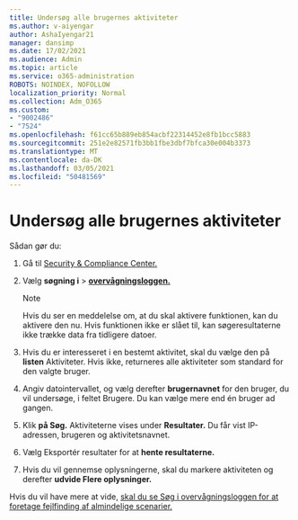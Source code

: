 ```yaml
---
title: Undersøg alle brugernes aktiviteter
ms.author: v-aiyengar
author: AshaIyengar21
manager: dansimp
ms.date: 17/02/2021
ms.audience: Admin
ms.topic: article
ms.service: o365-administration
ROBOTS: NOINDEX, NOFOLLOW
localization_priority: Normal
ms.collection: Adm_O365
ms.custom:
- "9002486"
- "7524"
ms.openlocfilehash: f61cc65b889eb854acbf22314452e8fb1bcc5883
ms.sourcegitcommit: 251e2e82571fb3bb1fbe3dbf7bfca30e004b3373
ms.translationtype: MT
ms.contentlocale: da-DK
ms.lasthandoff: 03/05/2021
ms.locfileid: "50481569"
---
```

# <a name="investigate-all-the-users-activities"></a>Undersøg alle brugernes aktiviteter

Sådan gør du:

1. Gå til [Security & Compliance Center.](https://go.microsoft.com/fwlink/p/?linkid=2077143)
1. Vælg **søgning i**  >  **[overvågningsloggen.](https://go.microsoft.com/fwlink/?linkid=2103759)**
    > [!NOTE]
    > Hvis du ser en meddelelse om, at du skal aktivere funktionen, kan du aktivere den nu. Hvis funktionen ikke er slået til, kan søgeresultaterne ikke trække data fra tidligere datoer.

1. Hvis du er interesseret i en bestemt aktivitet, skal du vælge den på **listen** Aktiviteter. Hvis ikke, returneres alle aktiviteter som standard for den valgte bruger.
1. Angiv datointervallet, og vælg derefter **brugernavnet** for den bruger, du vil undersøge, i feltet Brugere. Du kan vælge mere end én bruger ad gangen.
1. Klik **på Søg.** Aktiviteterne vises under **Resultater.** Du får vist IP-adressen, brugeren og aktivitetsnavnet.
1. Vælg Eksportér resultater for at **hente resultaterne.**
1. Hvis du vil gennemse oplysningerne, skal du markere aktiviteten og derefter **udvide Flere oplysninger.**

Hvis du vil have mere at vide, [skal du se Søg i overvågningsloggen for at foretage fejlfinding af almindelige scenarier.](https://go.microsoft.com/fwlink/?linkid=2103944)